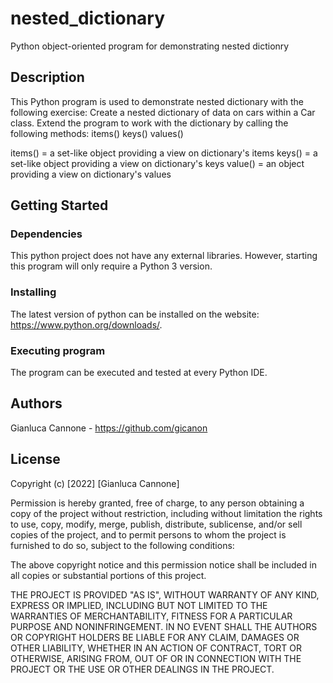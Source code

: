 # nested_dictionary

Python object-oriented program for demonstrating nested dictionry

## Description

This Python program is used to demonstrate nested dictionary with the following exercise: 
Create a nested dictionary of data on cars within a Car class. Extend the program to work with the dictionary by calling the following methods:
items()
keys()
values()


items() = a set-like object providing a view on dictionary's items
keys() = a set-like object providing a view on dictionary's keys
value() = an object providing a view on dictionary's values

## Getting Started

### Dependencies

This python project does not have any external libraries. However, starting this program will only require a Python 3 version.

### Installing

The latest version of python can be installed on the website: https://www.python.org/downloads/.

### Executing program

The program can be executed and tested at every Python IDE.

## Authors

Gianluca Cannone - https://github.com/gicanon

## License

Copyright (c) [2022] [Gianluca Cannone]

Permission is hereby granted, free of charge, to any person obtaining a copy of the project without restriction, including without limitation the rights to use, copy, modify, merge, publish, distribute, sublicense, and/or sell copies of the project, and to permit persons to whom the project is furnished to do so, subject to the following conditions:

The above copyright notice and this permission notice shall be included in all copies or substantial portions of this project.

THE PROJECT IS PROVIDED "AS IS", WITHOUT WARRANTY OF ANY KIND, EXPRESS OR IMPLIED, INCLUDING BUT NOT LIMITED TO THE WARRANTIES OF MERCHANTABILITY, FITNESS FOR A PARTICULAR PURPOSE AND NONINFRINGEMENT. IN NO EVENT SHALL THE AUTHORS OR COPYRIGHT HOLDERS BE LIABLE FOR ANY CLAIM, DAMAGES OR OTHER LIABILITY, WHETHER IN AN ACTION OF CONTRACT, TORT OR OTHERWISE, ARISING FROM, OUT OF OR IN CONNECTION WITH THE PROJECT OR THE USE OR OTHER DEALINGS IN THE PROJECT.
